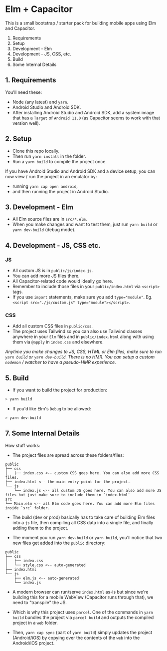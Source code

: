 # Elm + Capacitor

This is a small bootstrap / starter pack for building mobile apps using Elm and Capacitor.

1. Requirements
2. Setup
3. Development - Elm
4. Development - JS, CSS, etc.
6. Build
7. Some Internal Details

## 1. Requirements

You'll need these:

- Node (any latest) and `yarn`.
- Android Studio and Android SDK.
- After installing Android Studio and Android SDK, add a system image that has a `Target` of `Android 11.0` (as Capacitor seems to work with that version well).

## 2. Setup

- Clone this repo locally.
- Then run `yarn install` in the folder.
- Run a `yarn build` to compile the project once.

If you have Android Studio and Android SDK and a device setup, you can now view / run the project in an emulator by:

- running `yarn cap open android`,
- and then running the project in Android Studio.

## 3. Development - Elm

- All Elm source files are in `src/*.elm`. 
- When you make changes and want to test them, just run `yarn build` or `yarn dev-build` (debug mode).

## 4. Development - JS, CSS etc.

### JS

- All custom JS is in `public/js/index.js`.
- You can add more JS files there.
- All Capacitor-related code would ideally go here.
- Remember to include those files in your `public/index.html` via `<script>` tags.
- If you use `import` statements, make sure you add `type="module"`. Eg. `<script src="./js/custom.js" type="module"></script>`.

### CSS

- Add all custom CSS files in `public/css`.
- The project uses Tailwind so you can also use Tailwind classes anywhere in your `Elm` files and in `public/index.html` along with using them via `@apply` in `index.css` and elsewhere.

*Anytime you make changes to JS, CSS, HTML or Elm files, make sure to run `yarn build` or `yarn dev-build`. There is no HMR. You can setup a custom `nodemon` / watcher to have a pseudo-HMR experience.*

## 5. Build

- If you want to build the project for production:

```bash
> yarn build
```

- If you'd like Elm's `Debug` to be allowed:

```bash
> yarn dev-build
```

## 7. Some Internal Details

How stuff works:

- The project files are spread across these folders/files:

```
public
├── css
│   ├── index.css <-- custom CSS goes here. You can also add more CSS files.
├── index.html <-- the main entry-point for the project.
└── js
    └── index.js <-- all custom JS goes here. You can also add more JS files but just make sure to include them in `index.html`
src
└── Main.elm <-- all Elm code goes here. You can add more Elm files inside `src` folder.
```

- The build (dev or prod) basically has to take care of building Elm files into a `js` file, then compiling all CSS data into a single file, and finally adding them to the project.

- The moment you run `yarn dev-build` or `yarn build`, you'll notice that two new files get added into the `public` directory:

```
public
├── css
│   ├── index.css
│   └── style.css <-- auto-generated
├── index.html
└── js
    ├── elm.js <-- auto-generated
    └── index.js
```

- A modern browser can run/serve `index.html` as-is but since we're building this for a mobile WebView (Capacitor runs through that), we need to "transpile" the JS.

- Which is why this project uses `parcel`. One of the commands in `yarn build` bundles the project via `parcel build` and outputs the compiled project in a `web` folder.

- Then, `yarn cap sync` (part of `yarn build`) simply updates the project (Android/iOS) by copying over the contents of the `web` into the Android/iOS project.
